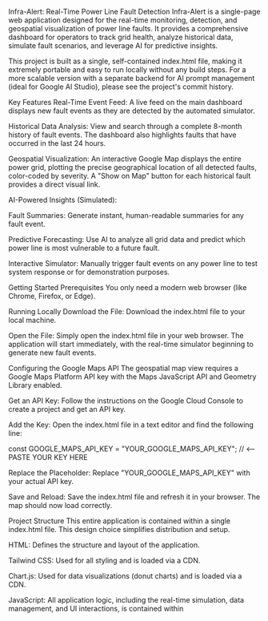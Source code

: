 Infra-Alert: Real-Time Power Line Fault Detection
Infra-Alert is a single-page web application designed for the real-time monitoring, detection, and geospatial visualization of power line faults. It provides a comprehensive dashboard for operators to track grid health, analyze historical data, simulate fault scenarios, and leverage AI for predictive insights.

This project is built as a single, self-contained index.html file, making it extremely portable and easy to run locally without any build steps. For a more scalable version with a separate backend for AI prompt management (ideal for Google AI Studio), please see the project's commit history.

Key Features
Real-Time Event Feed: A live feed on the main dashboard displays new fault events as they are detected by the automated simulator.

Historical Data Analysis: View and search through a complete 8-month history of fault events. The dashboard also highlights faults that have occurred in the last 24 hours.

Geospatial Visualization: An interactive Google Map displays the entire power grid, plotting the precise geographical location of all detected faults, color-coded by severity. A "Show on Map" button for each historical fault provides a direct visual link.

AI-Powered Insights (Simulated):

Fault Summaries: Generate instant, human-readable summaries for any fault event.

Predictive Forecasting: Use AI to analyze all grid data and predict which power line is most vulnerable to a future fault.

Interactive Simulator: Manually trigger fault events on any power line to test system response or for demonstration purposes.

Getting Started
Prerequisites
You only need a modern web browser (like Chrome, Firefox, or Edge).

Running Locally
Download the File: Download the index.html file to your local machine.

Open the File: Simply open the index.html file in your web browser. The application will start immediately, with the real-time simulator beginning to generate new fault events.

Configuring the Google Maps API
The geospatial map view requires a Google Maps Platform API key with the Maps JavaScript API and Geometry Library enabled.

Get an API Key: Follow the instructions on the Google Cloud Console to create a project and get an API key.

Add the Key: Open the index.html file in a text editor and find the following line:

const GOOGLE_MAPS_API_KEY = "YOUR_GOOGLE_MAPS_API_KEY"; // <-- PASTE YOUR KEY HERE

Replace the Placeholder: Replace "YOUR_GOOGLE_MAPS_API_KEY" with your actual API key.

Save and Reload: Save the index.html file and refresh it in your browser. The map should now load correctly.

Project Structure
This entire application is contained within a single index.html file. This design choice simplifies distribution and setup.

HTML: Defines the structure and layout of the application.

Tailwind CSS: Used for all styling and is loaded via a CDN.

Chart.js: Used for data visualizations (donut charts) and is loaded via a CDN.

JavaScript: All application logic, including the real-time simulation, data management, and UI interactions, is contained within <script> tags at the bottom of the file. The AI features are currently simulated to allow the app to run without a backend, but can be connected to a serverless function.

This self-contained approach means there are no external dependencies to manage or build processes to run.#   I n f r a - A l e r t - T e l a n g a n a  
 